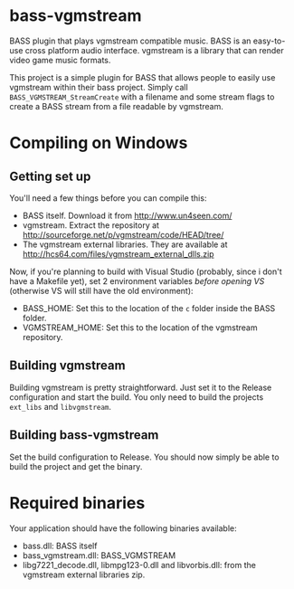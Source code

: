 bass-vgmstream
==============

BASS plugin that plays vgmstream compatible music.
BASS is an easy-to-use cross platform audio interface. vgmstream is
a library that can render video game music formats.

This project is a simple plugin for BASS that allows people to
easily use vgmstream within their bass project. Simply call
`BASS_VGMSTREAM_StreamCreate` with a filename and some stream flags to
create a BASS stream from a file readable by vgmstream.

Compiling on Windows
====================
Getting set up
--------------
You'll need a few things before you can compile this:

* BASS itself. Download it from http://www.un4seen.com/
* vgmstream. Extract the repository at http://sourceforge.net/p/vgmstream/code/HEAD/tree/
* The vgmstream external libraries. They are available at http://hcs64.com/files/vgmstream_external_dlls.zip

Now, if you're planning to build with Visual Studio (probably, since i don't have
a Makefile yet), set 2 environment variables *before opening VS* (otherwise VS will still have
the old environment):

* BASS_HOME: Set this to the location of the `c` folder inside the BASS folder.
* VGMSTREAM_HOME: Set this to the location of the vgmstream repository.

Building vgmstream
------------------
Building vgmstream is pretty straightforward. Just set it to the Release configuration and
start the build. You only need to build the projects `ext_libs` and `libvgmstream`.

Building bass-vgmstream
-----------------------
Set the build configuration to Release. You should now simply be able to build the project
and get the binary.

Required binaries
=================
Your application should have the following binaries available:

* bass.dll: BASS itself
* bass_vgmstream.dll: BASS_VGMSTREAM
* libg7221_decode.dll, libmpg123-0.dll and libvorbis.dll: from the vgmstream external libraries zip.
